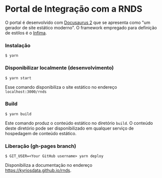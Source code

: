 # Portal de Integração com a RNDS

O portal é desenvolvido com [Docusaurus 2](https://docusaurus.io/) que se
apresenta como "um gerador de site estático moderno". O framework
empregado para definição de estilos é o [Infima](https://docusaurus.io/docs/styling-layout#styling-your-site-with-infima).

### Instalação

```
$ yarn
```

### Disponibilizar localmente (desenvolvimento)

```
$ yarn start
```

Esse comando disponibiliza o site estático no endereço
`localhost:3000/rnds`

### Build

```
$ yarn build
```

Este comando produz o conteúdo estático no diretório `build`. O conteúdo
deste diretório pode ser disponibilizado em qualquer serviço de hospedagem
de conteúdo estático.

### Liberação (gh-pages branch)

```
$ GIT_USER=<Your GitHub username> yarn deploy
```

Disponibiliza a documentação no endereço https://kyriosdata.github.io/rnds.
